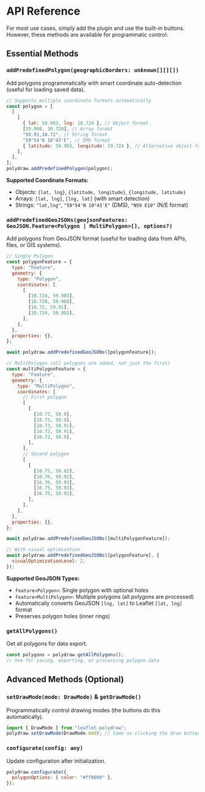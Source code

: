 # API Reference

For most use cases, simply add the plugin and use the built-in buttons. However, these methods are available for programmatic control:

## Essential Methods

### `addPredefinedPolygon(geographicBorders: unknown[][][])`

Add polygons programmatically with smart coordinate auto-detection (useful for loading saved data).

```javascript
// Supports multiple coordinate formats automatically
const polygon = [
  [
    [
      { lat: 59.903, lng: 10.724 }, // Object format
      [59.908, 10.728], // Array format
      "59.91,10.72", // String format
      "59°54'N 10°43'E", // DMS format
      { latitude: 59.903, longitude: 10.724 }, // Alternative object format
    ],
  ],
];
polydraw.addPredefinedPolygon(polygon);
```

**Supported Coordinate Formats:**

- Objects: `{lat, lng}`, `{latitude, longitude}`, `{longitude, latitude}`
- Arrays: `[lat, lng]`, `[lng, lat]` (with smart detection)
- Strings: `"lat,lng"`, `"59°54'N 10°43'E"` (DMS), `"N59 E10"` (N/E format)

### `addPredefinedGeoJSONs(geojsonFeatures: GeoJSON.Feature<Polygon | MultiPolygon>[], options?)`

Add polygons from GeoJSON format (useful for loading data from APIs, files, or GIS systems).

```javascript
// Single Polygon
const polygonFeature = {
  type: "Feature",
  geometry: {
    type: "Polygon",
    coordinates: [
      [
        [10.724, 59.903],
        [10.728, 59.908],
        [10.72, 59.91],
        [10.724, 59.903],
      ],
    ],
  },
  properties: {},
};

await polydraw.addPredefinedGeoJSONs([polygonFeature]);

// MultiPolygon (all polygons are added, not just the first)
const multiPolygonFeature = {
  type: "Feature",
  geometry: {
    type: "MultiPolygon",
    coordinates: [
      // First polygon
      [
        [
          [10.72, 59.9],
          [10.73, 59.9],
          [10.73, 59.91],
          [10.72, 59.91],
          [10.72, 59.9],
        ],
      ],
      // Second polygon
      [
        [
          [10.75, 59.92],
          [10.76, 59.92],
          [10.76, 59.93],
          [10.75, 59.93],
          [10.75, 59.92],
        ],
      ],
    ],
  },
  properties: {},
};

await polydraw.addPredefinedGeoJSONs([multiPolygonFeature]);

// With visual optimization
await polydraw.addPredefinedGeoJSONs([polygonFeature], {
  visualOptimizationLevel: 2,
});
```

**Supported GeoJSON Types:**

- `Feature<Polygon>`: Single polygon with optional holes
- `Feature<MultiPolygon>`: Multiple polygons (all polygons are processed)
- Automatically converts GeoJSON `[lng, lat]` to Leaflet `[lat, lng]` format
- Preserves polygon holes (inner rings)

### `getAllPolygons()`

Get all polygons for data export.

```javascript
const polygons = polydraw.getAllPolygons();
// Use for saving, exporting, or processing polygon data
```

## Advanced Methods (Optional)

### `setDrawMode(mode: DrawMode)` & `getDrawMode()`

Programmatically control drawing modes (the buttons do this automatically).

```javascript
import { DrawMode } from "leaflet-polydraw";
polydraw.setDrawMode(DrawMode.Add); // Same as clicking the draw button
```

### `configurate(config: any)`

Update configuration after initialization.

```javascript
polydraw.configurate({
  polygonOptions: { color: "#ff0000" },
});
```
